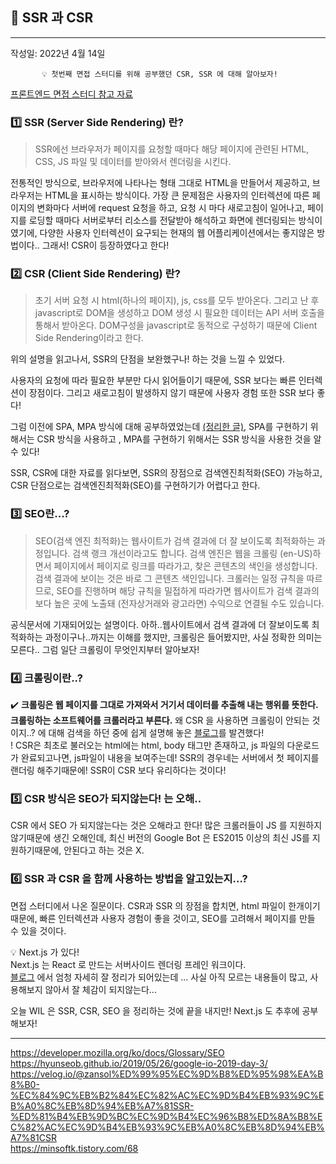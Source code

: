 ## 🚀 SSR 과 CSR

---

작성일: 2022년 4월 14일

           💡 첫번째 면접 스터디를 위해 공부했던 CSR, SSR 에 대해 알아보자!

[프론트엔드 면접 스터디 참고 자료 ](https://github.com/baeharam/Must-Know-About-Frontend)

### 1️⃣ SSR (Server Side Rendering) 란?

> SSR에선 브라우저가 페이지를 요청할 때마다 해당 페이지에 관련된 HTML, CSS, JS 파일 및 데이터를 받아와서 렌더링을 시킨다.

전통적인 방식으로, 브라우저에 나타나는 형태 그대로 HTML을 만들어서 제공하고, 브라우저는 HTML을 표시하는 방식이다. 가장 큰 문제점은 사용자의 인터렉션에 따른 페이지의 변화마다 서버에 request 요청을 하고, 요청 시 마다 새로고침이 일어나고, 페이지를 로딩할 때마다 서버로부터 리소스를 전달받아 해석하고 화면에 렌더링되는 방식이였기에, 다양한 사용자 인터렉션이 요구되는 현재의 웹 어플리케이션에서는 좋지않은 방법이다.. 그래서! CSR이 등장하였다고 한다!

### 2️⃣ CSR (Client Side Rendering) 란?

> 초기 서버 요청 시 html(하나의 페이지), js, css를 모두 받아온다. 그리고 난 후 javascript로 DOM을 생성하고 DOM 생성 시 필요한 데이터는 API 서버 호출을 통해서 받아온다. DOM구성을 javascript로 동적으로 구성하기 때문에 Client Side Rendering이라고 한다.

위의 설명을 읽고나서, SSR의 단점을 보완했구나! 하는 것을 느낄 수 있었다.

사용자의 요청에 따라 필요한 부분만 다시 읽어들이기 때문에, SSR 보다는 빠른 인터렉션이 장점이다. 그리고 새로고침이 발생하지 않기 때문에 사용자 경험 또한
SSR 보다 좋다!

그럼 이전에 SPA, MPA 방식에 대해 공부하였었는데 [(정리한 글)](https://github.com/Nayeon97/WIL/blob/14d7d5aaf41a6525429643a82db96f59db1593f3/React/SPA%EC%97%90%20%EB%8C%80%ED%95%B4%20%EC%95%8C%EA%B2%8C%EB%90%98%EB%8B%A4.md), SPA를 구현하기 위해서는 CSR 방식을 사용하고 , MPA를 구현하기 위해서는 SSR 방식을 사용한 것을 알수 있다!

SSR, CSR에 대한 자료를 읽다보면, SSR의 장점으로 검색엔진최적화(SEO) 가능하고, CSR 단점으로는 검색엔진최적화(SEO)를 구현하기가 어렵다고 한다.

### 3️⃣ SEO란...?

> SEO(검색 엔진 최적화)는 웹사이트가 검색 결과에 더 잘 보이도록 최적화하는 과정입니다. 검색 랭크 개선이라고도 합니다.
> 검색 엔진은 웹을 크롤링 (en-US)하면서 페이지에서 페이지로 링크를 따라가고, 찾은 콘텐츠의 색인을 생성합니다. 검색 결과에 보이는 것은 바로 그 콘텐츠 색인입니다. 크롤러는 일정 규칙을 따르므로, SEO를 진행하며 해당 규칙을 밀접하게 따라가면 웹사이트가 검색 결과의 보다 높은 곳에 노출돼 (전자상거래와 광고라면) 수익으로 연결될 수도 있습니다.

공식문서에 기재되어있는 설명이다. 아하..웹사이트에서 검색 결과에 더 잘보이도록 최적화하는 과정이구나..까지는 이해를 했지만, 크롤링은 들어봤지만, 사실 정확한 의미는 모른다.. 그럼 일단 크롤링이 무엇인지부터 알아보자!

### 4️⃣ 크롤링이란..?

✔️ **크롤링은 웹 페이지를 그대로 가져와서 거기서 데이터를 추출해 내는 행위를 뜻한다. 크롤링하는 소프트웨어를 크롤러라고 부른다.**
왜 CSR 을 사용하면 크롤링이 안되는 것이지..? 에 대해 검색을 하던 중에 쉽게 설명해 놓은 [블로그](https://walk-through-me.tistory.com/77)를 발견했다!  
! CSR은 최초로 불러오는 html에는 html, body 태그만 존재하고, js 파일의 다운로드가 완료되고나면, js파일이 내용을 보여주는데! SSR의 경우네는 서버에서 첫 페이지를 랜더링 해주기때문에! SSR이 CSR 보다 유리하다는 것이다!

### 5️⃣ CSR 방식은 SEO가 되지않는다! 는 오해..

CSR 에서 SEO 가 되지않는다는 것은 오해라고 한다! 많은 크롤러들이 JS 를 지원하지 않기때문에 생긴 오해인데, 최신 버전의 Google Bot 은 ES2015 이상의 최신 JS를 지원하기때문에, 안된다고 하는 것은 X.

### 6️⃣ SSR 과 CSR 을 함께 사용하는 방법을 알고있는지...?

면접 스터디에서 나온 질문이다. CSR과 SSR 의 장점을 합치면, html 파일이 한개이기때문에, 빠른 인터렉션과 사용자 경험이 좋을 것이고, SEO를 고려해서 페이지를 만들 수 있을 것이다.

💡 Next.js 가 있다!  
 Next.js 는 React 로 만드는 서버사이드 렌더링 프레인 워크이다.  
 [블로그](https://velog.io/@secho/Next.js-SSR%EC%9D%B4%EB%9D%BC%EA%B3%A0%EB%A7%8C-%EC%95%8C%EA%B3%A0%EC%9E%88%EC%97%88%EB%8B%A4) 에서 엄청 자세히 잘 정리가 되어있는데 ... 사실 아직 모르는 내용들이 많고, 사용해보지 않아서 잘 체감이 되지않는다...

오늘 WIL 은 SSR, CSR, SEO 을 정리하는 것에 끝을 내지만! Next.js 도 추후에 공부해보자!

---

https://developer.mozilla.org/ko/docs/Glossary/SEO  
https://hyunseob.github.io/2019/05/26/google-io-2019-day-3/  
https://velog.io/@zansol%ED%99%95%EC%9D%B8%ED%95%98%EA%B8%B0-%EC%84%9C%EB%B2%84%EC%82%AC%EC%9D%B4%EB%93%9C%EB%A0%8C%EB%8D%94%EB%A7%81SSR-%ED%81%B4%EB%9D%BC%EC%9D%B4%EC%96%B8%ED%8A%B8%EC%82%AC%EC%9D%B4%EB%93%9C%EB%A0%8C%EB%8D%94%EB%A7%81CSR  
https://minsoftk.tistory.com/68
